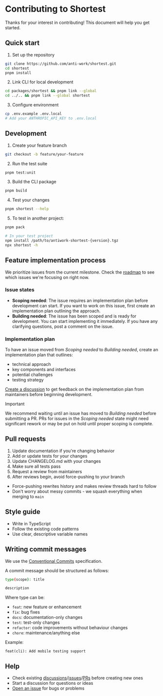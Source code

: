 # Contributing to Shortest

Thanks for your interest in contributing! This document will help you get started.

## Quick start

1. Set up the repository
```bash
git clone https://github.com/anti-work/shortest.git
cd shortest
pnpm install
```

2. Link CLI for local development
```bash
cd packages/shortest && pnpm link --global
cd ../.. && pnpm link --global shortest
```

3. Configure environment
```bash
cp .env.example .env.local
# Add your ANTHROPIC_API_KEY to .env.local
```

## Development

1. Create your feature branch
```bash
git checkout -b feature/your-feature
```

2. Run the test suite
```bash
pnpm test:unit
```

3. Build the CLI package
```bash
pnpm build
```

4. Test your changes
```bash
pnpm shortest --help
```

5. To test in another project:
```bash
pnpm pack

# In your test project
npm install /path/to/antiwork-shortest-{version}.tgz
npx shortest -h
```

## Feature implementation process

We prioritize issues from the current milestone. Check the [roadmap](https://github.com/orgs/anti-work/projects/5/views/3?query=sort%3Aupdated-desc+is%3Aopen) to see which issues we're focusing on right now.

### Issue states

- **Scoping needed**: The issue requires an implementation plan before development can start. If you want to work on this issue, first create an implementation plan outlining the approach.
- **Building needed**: The issue has been scoped and is ready for development. You can start implementing it immediately. If you have any clarifying questions, post a comment on the issue.

### Implementation plan

To have an issue moved from _Scoping needed_ to _Building needed_, create an implementation plan that outlines:
  - technical approach
  - key components and interfaces
  - potential challenges
  - testing strategy

[Create a discussion](https://github.com/anti-work/shortest/discussions/new?category=general) to get feedback on the implementation plan from maintainers before beginning development.

> [!IMPORTANT]
> We recommend waiting until an issue has moved to _Building needed_ before submitting a PR. PRs for issues in the _Scoping needed_ state might need significant rework or may be put on hold until proper scoping is complete.
## Pull requests

1. Update documentation if you're changing behavior
2. Add or update tests for your changes
3. Update CHANGELOG.md with your changes
4. Make sure all tests pass
5. Request a review from maintainers
6. After reviews begin, avoid force-pushing to your branch
  - Force-pushing rewrites history and makes review threads hard to follow
  - Don't worry about messy commits - we squash everything when merging to `main`

## Style guide

- Write in TypeScript
- Follow the existing code patterns
- Use clear, descriptive variable names

## Writing commit messages

We use the [Conventional Commits](https://www.conventionalcommits.org/en/v1.0.0/) specification.

A commit message should be structured as follows:

```bash
type(scope): title

description
```

Where type can be:
* `feat`: new feature or enhancement
* `fix`: bug fixes
* `docs`: documentation-only changes
* `test`: test-only changes
* `refactor`: code improvements without behaviour changes
* `chore`: maintenance/anything else

Example:
```
feat(cli): Add mobile testing support
```

## Help

- Check existing [discussions](https://github.com/anti-work/shortest/discussions)/[issues](https://github.com/anti-work/shortest/issues)/[PRs](https://github.com/anti-work/shortest/pulls) before creating new ones
- Start a discussion for questions or ideas
- [Open an issue](https://github.com/anti-work/shortest/issues/new/choose) for bugs or problems
